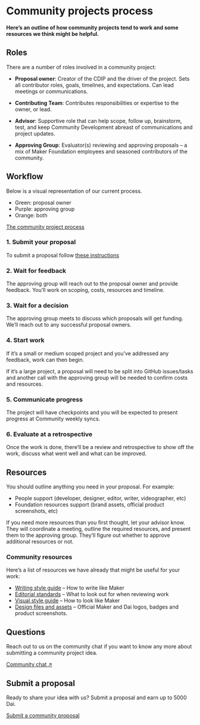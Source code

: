 # Community projects process
**Here’s an outline of how community projects tend to work and some resources we think might be helpful.**

## Roles
There are a number of roles involved in a community project:

- **Proposal owner**: Creator of the CDIP and the driver of the project. Sets all contributor roles, goals, timelines, and expectations. Can lead meetings or communications.

- **Contributing Team**: Contributes responsibilities or expertise to the owner, or lead.

- **Advisor**: Supportive role that can help scope, follow up, brainstorm, test, and keep Community Development abreast of communications and project updates.

- **Approving Group**: Evaluator(s) reviewing and approving proposals – a mix of Maker Foundation employees and seasoned contributors of the community.

## Workflow
Below is a visual representation of our current process.

- Green: proposal owner
- Purple: approving group
- Orange: both

[The community project process](./cdip-contributor-highlights.jpg)

### 1. Submit your proposal
To submit a proposal follow [these instructions](./README.md)

### 2. Wait for feedback
The approving group will reach out to the proposal owner and provide feedback. You’ll work on scoping, costs, resources and timeline.

### 3. Wait for a decision
The approving group meets to discuss which proposals will get funding. We’ll reach out to any successful proposal owners.

### 4. Start work
If it’s a small or medium scoped project and you’ve addressed any feedback, work can then begin.

If it’s a large project, a proposal will need to be split into GitHub issues/tasks and another call with the approving group will be needed to confirm costs and resources.

### 5. Communicate progress
The project will have checkpoints and you will be expected to present progress at Community weekly syncs.

### 6. Evaluate at a retrospective
Once the work is done, there’ll be a review and retrospective to show off the work, discuss what went well and what can be improved.

## Resources
You should outline anything you need in your proposal. For example:

- People support (developer, designer, editor, writer, videographer, etc)
- Foundation resources support (brand assets, official product screenshots, etc)

If you need more resources than you first thought, let your advisor know. They will coordinate a meeting, outline the required resources, and present them to the approving group. They’ll figure out whether to approve additional resources or not.

### Community resources
Here’s a list of resources we have already that might be useful for your work:

- [Writing style guide](../contributing/writing-style-guide.md) – How to write like Maker
- [Editorial standards](../contributing/reviewer-guide.md) – What to look out for when reviewing work
- [Visual style guide](../contributing/visual-style-guide.md) – How to look like Maker
- [Design files and assets](https://www.notion.so/makerdao/Maker-Brand-ac517c82ff9a43089d0db5bb2ee045a4) – Official Maker and Dai logos, badges and product screenshots.

## Questions
Reach out to us on the community chat if you want to know any more about submitting a community project idea.

[Community chat ↗](https://chat.makerdao.com/channel/community-development "Community development chat")

## Submit a proposal
Ready to share your idea with us? Submit a proposal and earn up to 5000 Dai.

[Submit a community proposal](./README.md)
